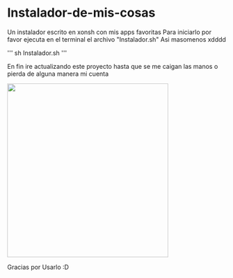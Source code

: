 # Instalador-de-mis-cosas
Un instalador escrito en xonsh con mis apps favoritas
Para iniciarlo por favor ejecuta en el terminal el archivo "Instalador.sh"
Asi masomenos xdddd

'''
sh Instalador.sh
'''

En fin ire actualizando este proyecto hasta que se me caigan las manos o pierda de alguna manera mi cuenta

<img src="https://github.com/Tom5521/Instalador-de-mis-cosas/blob/d6928d1bb2eed0c9ce66b00fff3d1ac8e84dec4d/gato-BOOM.gif" width="370" height="400" />

Gracias por Usarlo :D
